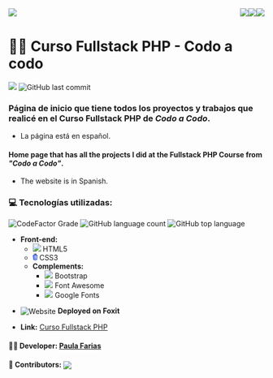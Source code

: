 <!--Create Badges on https://pufler.dev/git-badges/ and https://shields.io/category/social-->

<img align="right" src="https://badges.pufler.dev/updated/pauladanielafarias/curso_fullstack_php?style=social&color=purple&logo=github">
 <img align="right" src="https://badges.pufler.dev/visits/pauladanielafarias/curso_fullstack_php?style=social&color=purple&logo=github"> <a src="https://github.com/pauladanielafarias/?tab=follow"><img align="right" src="https://img.shields.io/github/followers/pauladanielafarias?label=Follow&style=social"></a> 

<img src="https://badges.pufler.dev/created/pauladanielafarias/curso_fullstack_php?style=flate&color=important&logo=github">


# :woman_student: Curso Fullstack PHP - Codo a codo

<img src="https://img.shields.io/github/repo-size/pauladanielafarias/curso_fullstack_php?style=flat&logo=github">  <img alt="GitHub last commit" src="https://img.shields.io/github/last-commit/pauladanielafarias/curso_fullstack_php">

### Página de inicio que tiene todos los proyectos y trabajos que realicé en el Curso Fullstack PHP de _Codo a Codo_.
- La página está en español.

#### Home page that has all the projects I did at the Fullstack PHP Course from _"Codo a Codo"_.
- The website is in Spanish.

### :computer: Tecnologías utilizadas: 

<img alt="CodeFactor Grade" src="https://img.shields.io/codefactor/grade/github/pauladanielafarias/curso_fullstack_php/master?&logo=codefactor&logoColor=green"> <img alt="GitHub language count" src="https://img.shields.io/github/languages/count/pauladanielafarias/curso_fullstack_php">  <img alt="GitHub top language" src="https://img.shields.io/github/languages/top/pauladanielafarias/curso_fullstack_php">

- **Front-end:** 
  - <img width="2%" src="https://www.vectorlogo.zone/logos/w3_html5/w3_html5-icon.svg"> HTML5
  - <img width="2%" src="https://github.com/pauladanielafarias/pauladanielafarias/blob/master/images/css3-sm.png"> CSS3
  - **Complements:**
    - <img width="2%" src="https://www.vectorlogo.zone/logos/getbootstrap/getbootstrap-icon.svg"> Bootstrap
    - <img width="2%" src="https://www.vectorlogo.zone/logos/font-awesome/font-awesome-icon.svg"> Font Awesome
    - <img width="2%" src="https://www.vectorlogo.zone/logos/google/google-icon.svg"> Google Fonts

<!--Create Badge on https://shields.io/category/monitoring-->
- <img align="center" alt="Website" src="https://img.shields.io/website?url=http%3A%2F%2Fcursofullstackphp.foxit.com.ar%2Fcomision2014%2FPaula_Daniela_Farias"> **Deployed on Foxit** 

- **Link:** [Curso Fullstack PHP](http://cursofullstackphp.foxit.com.ar/comision2014/Paula_Daniela_Farias/)

#### :woman_technologist: **Developer:** [Paula Farias](https://linkedin.com/in/paulafarias)

#### :busts_in_silhouette: Contributors: <img align="center" src="https://badges.pufler.dev/contributors/pauladanielafarias/pauladanielafarias?size=50&padding=5&bots=true">



